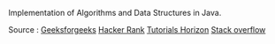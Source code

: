 Implementation of Algorithms and Data Structures in Java.

Source :
[Geeksforgeeks](http://www.geeksforgeeks.org/)
[Hacker Rank](https://www.hackerrank.com/domains/algorithms/)
[Tutorials Horizon](http://algorithms.tutorialhorizon.com/)
[Stack overflow](http://stackoverflow.com/)
